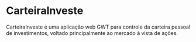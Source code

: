 # CarteiraInveste
CarteiraInveste é uma aplicação web GWT para controle da carteira pessoal de investimentos, voltado principalmente ao mercado à vista de ações.
